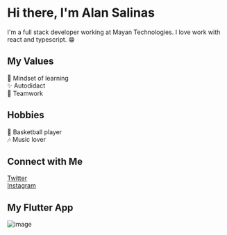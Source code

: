 # Hi there, I'm Alan Salinas 
I'm a full stack developer working at Mayan Technologies. I love work with
react and typescript. 😁

## My Values 
🧠 Mindset of learning </br>
✨ Autodidact</br>
🙌 Teamwork</br>

## Hobbies
🏀 Basketball player </br>
🎶 Music lover

## Connect with Me
[Twitter](https://twitter.com/alansalinasdls) </br>
[Instagram](https://www.instagram.com/alansalinasdls/) 


## My Flutter App
![image](https://user-images.githubusercontent.com/19830778/214481462-d9ed3603-c907-4b0d-9181-37b6afac2b97.png)
